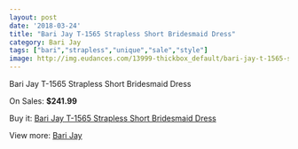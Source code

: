 ```yaml
---
layout: post
date: '2018-03-24'
title: "Bari Jay T-1565 Strapless Short Bridesmaid Dress"
category: Bari Jay
tags: ["bari","strapless","unique","sale","style"]
image: http://img.eudances.com/13999-thickbox_default/bari-jay-t-1565-strapless-short-bridesmaid-dress.jpg
---
```

Bari Jay T-1565 Strapless Short Bridesmaid Dress

On Sales: **$241.99**
<a href="https://www.eudances.com/en/bari-jay/4199-bari-jay-t-1565-strapless-short-bridesmaid-dress.html"><amp-img layout="responsive" width="600" height="600" src="//img.eudances.com/13999-thickbox_default/bari-jay-t-1565-strapless-short-bridesmaid-dress.jpg" alt="Bari Jay T-1565 Strapless Short Bridesmaid Dress 0" /></a>

Buy it: [Bari Jay T-1565 Strapless Short Bridesmaid Dress](https://www.eudances.com/en/bari-jay/4199-bari-jay-t-1565-strapless-short-bridesmaid-dress.html "Bari Jay T-1565 Strapless Short Bridesmaid Dress")

View more: [Bari Jay](https://www.eudances.com/en/56-bari-jay "Bari Jay")